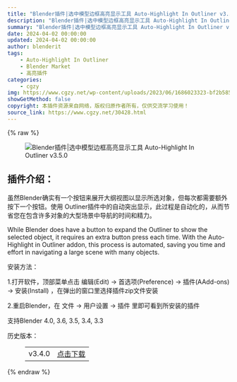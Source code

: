 ```yaml
---
title: "Blender插件|选中模型边框高亮显示工具 Auto-Highlight In Outliner v3.5.0"
description: "Blender插件|选中模型边框高亮显示工具 Auto-Highlight In Outliner v3.5.0"
summary: "Blender插件|选中模型边框高亮显示工具 Auto-Highlight In Outliner v3.5.0"
date: 2024-04-02 00:00:00
updated: 2024-04-02 00:00:00
author: blenderit
tags: 
    - Auto-Highlight In Outliner
    - Blender Market
    - 高亮插件
categories:
    - cgzy
img: https://www.cgzy.net/wp-content/uploads/2023/06/1686023323-bf2b585aaeb7a04.webp
showGetMethod: false
copyright: 本插件资源来自网络，版权归原作者所有，仅供交流学习使用！
source_link: https://www.cgzy.net/30428.html
---
```


{% raw %}
<div class="wp-block-image is-style-border-round-and-with-shadow">
<figure class="aligncenter size-large"><img decoding="async" src="https://img.alicdn.com/imgextra/i4/717183932/O1CN01W0P0Qt1euuB3zwfbb_!!717183932.gif" title="Blender插件|选中模型边框高亮显示工具 Auto-Highlight In Outliner v3.5.0" alt="Blender插件|选中模型边框高亮显示工具 Auto-Highlight In Outliner v3.5.0"></figure></div><div class="wp-block-pandastudio-title"><div class="title_style_01"><h2 id="h2-0">插件介绍：</h2></div></div><p class="is-style-text-indent-2em">虽然Blender确实有一个按钮来展开大纲视图以显示所选对象，但每次都需要额外按下一个按钮。使用 Outliner插件中的自动突出显示，此过程是自动化的，从而节省您在包含许多对象的大型场景中导航的时间和精力。</p><p>While Blender does have a button to expand the Outliner to show the selected object, it requires an extra button press each time. With the Auto-Highlight in Outliner addon, this process is automated, saving you time and effort in navigating a large scene with many objects.</p><div class="wp-block-pandastudio-title"><div class="title_style_01"><p>安装方法：</p></div></div><p>1.打开软件，顶部菜单点击 编辑(Edit) → 首选项(Preference) → 插件(AAdd-ons) → 安装(Install) ，在弹出的窗口里选择插件zip文件安装</p><p>2.重启Blender，在 文件 → 用户设置 → 插件 里即可看到所安装的插件</p><div class="wp-block-pandastudio-tips"><div class="tip success "><p>支持Blender 4.0, 3.6, 3.5, 3.4, 3.3</p>
</div></div><div class="wp-block-pandastudio-title"><div class="title_style_01"><p>历史版本：</p></div></div><figure class="wp-block-table has-medium-font-size"><table><tbody><tr><td>v3.4.0</td><td><a href="https://www.cgzy.net/go?_=eb24dfffb9aHR0cHM6Ly9wYW4uYmFpZHUuY29tL3MvMXloLUJBV1JXc1hMQ3Z4SGN6enRlVnc%2FcHdkPTBsZHo%3D" target="_blank">点击下载</a></td></tr></tbody></table></figure>
<div style="display: none">cgzy</div>
{% endraw %}